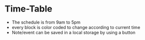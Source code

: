 # Time-Table
* The schedule is from 9am to 5pm
* every block is color coded to change according to current time
* Note/event can be saved in a local storage by using a button